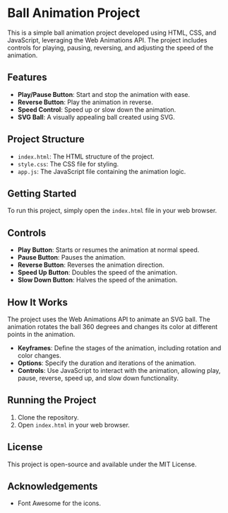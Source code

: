 # Ball Animation Project

This is a simple ball animation project developed using HTML, CSS, and JavaScript, leveraging the Web Animations API. The project includes controls for playing, pausing, reversing, and adjusting the speed of the animation.

## Features

- **Play/Pause Button**: Start and stop the animation with ease.
- **Reverse Button**: Play the animation in reverse.
- **Speed Control**: Speed up or slow down the animation.
- **SVG Ball**: A visually appealing ball created using SVG.

## Project Structure

- `index.html`: The HTML structure of the project.
- `style.css`: The CSS file for styling.
- `app.js`: The JavaScript file containing the animation logic.

## Getting Started

To run this project, simply open the `index.html` file in your web browser.

## Controls

- **Play Button**: Starts or resumes the animation at normal speed.
- **Pause Button**: Pauses the animation.
- **Reverse Button**: Reverses the animation direction.
- **Speed Up Button**: Doubles the speed of the animation.
- **Slow Down Button**: Halves the speed of the animation.

## How It Works

The project uses the Web Animations API to animate an SVG ball. The animation rotates the ball 360 degrees and changes its color at different points in the animation.

- **Keyframes**: Define the stages of the animation, including rotation and color changes.
- **Options**: Specify the duration and iterations of the animation.
- **Controls**: Use JavaScript to interact with the animation, allowing play, pause, reverse, speed up, and slow down functionality.

## Running the Project

1. Clone the repository.
2. Open `index.html` in your web browser.

## License

This project is open-source and available under the MIT License.

## Acknowledgements

- Font Awesome for the icons.

